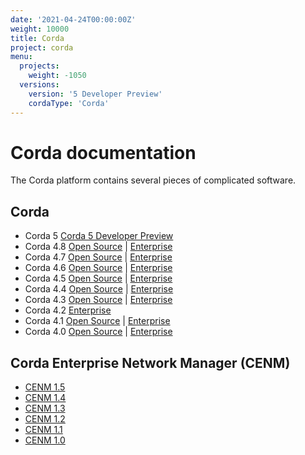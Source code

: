 ```yaml
---
date: '2021-04-24T00:00:00Z'
weight: 10000
title: Corda
project: corda
menu:
  projects:
    weight: -1050
  versions:
    version: '5 Developer Preview'
    cordaType: 'Corda'
---
```


# Corda documentation

The Corda platform contains several pieces of complicated software.

## Corda

* Corda 5 [Corda 5 Developer Preview](5.0-dev-preview-1.html)
* Corda 4.8 [Open Source](4.8/open-source.html) | [Enterprise](4.8/enterprise.html)
* Corda 4.7 [Open Source](4.7/open-source.html) | [Enterprise](4.7/enterprise.html)
* Corda 4.6 [Open Source](4.6/open-source.html) | [Enterprise](4.6/enterprise.html)
* Corda 4.5 [Open Source](4.5/open-source.html) | [Enterprise](4.5/enterprise.html)
* Corda 4.4 [Open Source](4.4/open-source.html) | [Enterprise](4.4/enterprise.html)
* Corda 4.3 [Open Source](4.3/open-source.html) | [Enterprise](4.3/enterprise.html)
* Corda 4.2 [Enterprise](4.2/enterprise.html)
* Corda 4.1 [Open Source](4.1/open-source.html) | [Enterprise](4.1/enterprise.html)
* Corda 4.0 [Open Source](4.0/open-source.html) | [Enterprise](4.0/enterprise.html)

## Corda Enterprise Network Manager (CENM)

* [CENM 1.5](1.5/cenm.html)
* [CENM 1.4](1.4/cenm.html)
* [CENM 1.3](1.3/cenm.html)
* [CENM 1.2](1.2/cenm.html)
* [CENM 1.1](1.1/cenm.html)
* [CENM 1.0](1.0/cenm.html)
